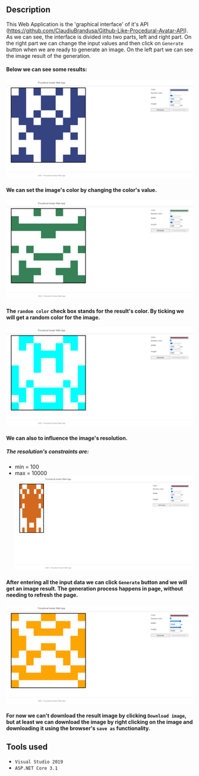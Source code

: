 ## Description
This Web Application is the 'graphical interface' of it's API (https://github.com/ClaudiuBrandusa/Github-Like-Procedural-Avatar-API).  
As we can see, the interface is divided into two parts, left and right part.
On the right part we can change the input values and then click on ```Generate``` button when we are ready to generate an image.
On the left part we can see the image result of the generation.  
#### Below we can see some results:
![alt text](https://github.com/ClaudiuBrandusa/Procedural-Avatar-Web-App/blob/master/images/1.PNG)
#### We can set the image's color by changing the color's value.
![alt text](https://github.com/ClaudiuBrandusa/Procedural-Avatar-Web-App/blob/master/images/2.PNG)
#### The `random color` check box stands for the result's color. By ticking we will get a random color for the image.
![alt text](https://github.com/ClaudiuBrandusa/Procedural-Avatar-Web-App/blob/master/images/3.PNG)
#### We can also to influence the image's resolution.
##### The resolution's constraints are:  
- min = 100 
- max = 10000
![alt text](https://github.com/ClaudiuBrandusa/Procedural-Avatar-Web-App/blob/master/images/4.PNG)
#### After entering all the input data we can click `Generate` button and we will get an image result. The generation process happens in page, without needing to refresh the page.
![alt text](https://github.com/ClaudiuBrandusa/Procedural-Avatar-Web-App/blob/master/images/5.PNG)
#### For now we can't download the result image by clicking `Download image`, but at least we can download the image by right clicking on the image and downloading it using the browser's `save as` functionality.

## Tools used
- `Visual Studio 2019`
- `ASP.NET Core 3.1`
